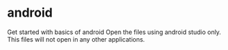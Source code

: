 # android
Get started with basics of android
Open the files using android studio only.
This files will not open in any other applications.
